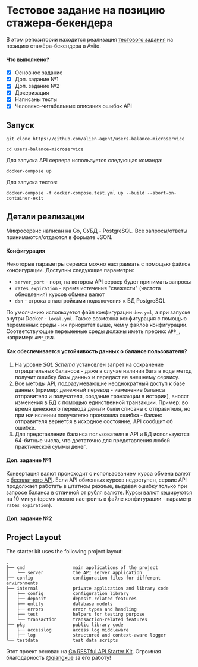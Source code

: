 # Тестовое задание на позицию стажера-бекендера
В этом репозитории находится реализация [тестового задания](https://github.com/avito-tech/autumn-2021-intern-assignment)
на позицию стажёра-бекендера в Avito.
#### Что выполнено?
- [x] Основное задание
- [x] Доп. задание №1
- [x] Доп. задание №2
- [x] Докеризация
- [x] Написаны тесты
- [x] Человеко-читабельные описания ошибок API
## Запуск
```
git clone https://github.com/alien-agent/users-balance-microservice

cd users-balance-microservice
```
Для запуска API сервера используется следующая команда:
```
docker-compose up
```
Для запуска тестов:
```
docker-compose -f docker-compose.test.yml up --build --abort-on-container-exit
```
## Детали реализации
Микросервис написан на Go, СУБД - PostgreSQL. Все запросы/ответы принимаются/отдаются в формате JSON.

#### Конфигурация
Некоторые параметры сервиса можно настраивать с помощью файлов конфигурации. Доступны следующие параметры:
 - `server_port` - порт, на котором API сервер будет принимать запросы
 - `rates_expiration` - время истечения "свежести" (частота обновления) курсов обмена валют
 - `dsn` - строка с настройками подключения к БД PostgreSQL

По умолчанию используется файл конфигурации `dev.yml`, а при запуске внутри Docker - `local.yml`. Также возможна 
конфигурация с помощью переменных среды - их приоритет выше, чем у файлов конфигурации. Соответствующие переменные среды
должны иметь префикс `APP_`, например: `APP_DSN`.


#### Как обеспечивается устойчивость данных о балансе пользователя?
1. На уровне *SQL Schema* установлен запрет на сохранение отрицательных балансов - даже в случае наличия бага в коде метод
получит ошибку базы данных и передаст ее внешнему сервису.
2. Все методы API, подразумевающие неоднократный доступ к базе данных (пример: денежный перевод - изменение баланса 
отправителя и получателя, создание транзакции в истории), вносят изменения в БД с помощью единственной транзакции. Пример:
во время денежного перевода деньги были списаны с отправителя, но при начислении получателю произошла ошибка - баланс отправителя
вернется в исходное состояние, API сообщит об ошибке.
3. Для представления баланса пользователя в API и БД используются 64-битные числа, что достаточно для представления любой
практической суммы денег.

#### Доп. задание №1
Конвертация валют происходит с использованием курса обмена валют с [бесплатного API](https://api.exchangerate.host/latest).
Если API обменных курсов недоступен, сервис API продолжает работать в штатном режиме, выдавая ошибку только при запросе 
баланса в отличной от рубля валюте. Курсы валют кешируются на 10 минут (время можно настроить в файле конфигурации - 
параметр `rates_expiration`). 

#### Доп. задание №2


## Project Layout

The starter kit uses the following project layout:

```
.
├── cmd                  main applications of the project
│   └── server           the API server application
├── config               configuration files for different environments
├── internal             private application and library code
│   ├── config           configuration library
│   ├── deposit          deposit-related features
│   ├── entity           database models
│   ├── errors           error types and handling
│   ├── test             helpers for testing purpose
│   └── transaction      transaction-related features
├── pkg                  public library code
│   ├── accesslog        access log middleware
│   ├── log              structured and context-aware logger
└── testdata             test data scripts
```

Этот проект основан на [Go RESTful API Starter Kit](https://github.com/qiangxue/go-rest-api).
Огромная благодарность [@qiangxue](https://github.com/qiangxue) за его работу!